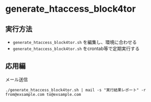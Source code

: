 # generate_htaccess_block4tor

## 実行方法
* `generate_htaccess_block4tor.sh` を編集し、環境に合わせる
* `generate_htaccess_block4tor.sh` をcrontab等で定期実行する

## 応用編
メール送信
```
./generate_htaccess_block4tor.sh | mail -s "実行結果レポート" -r from@exsample.com to@exsample.com
```
